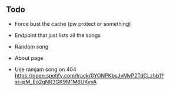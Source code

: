 ## Todo
- Force bust the cache (pw protect or something)
- Endpoint that just lists all the songs
- Random song
- About page

- Use ramjam song on 404 https://open.spotify.com/track/0YONPKbsJvMvP2TdCLzhb1?si=pM_Eo2gNR3GK9M1M6UKyvA